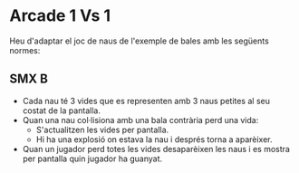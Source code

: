 # Arcade 1 Vs 1

Heu d'adaptar el joc de naus de l'exemple de bales amb les següents normes:

## SMX B

- Cada nau té 3 vides que es representen amb 3 naus petites al seu costat de la pantalla.
- Quan una nau col·lisiona amb una bala contrària perd una vida:
  - S'actualitzen les vides per pantalla.
  - Hi ha una explosió on estava la nau i després torna a aparèixer. 
- Quan un jugador perd totes les vides desaparèixen les naus i es mostra per pantalla quin jugador ha guanyat.
